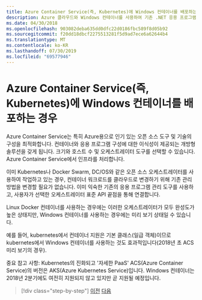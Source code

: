 ```yaml
---
title: Azure Container Service(즉, Kubernetes)에 Windows 컨테이너를 배포하는 경우
description: Azure 클라우드와 Windows 컨테이너를 사용하여 기존 .NET 응용 프로그램 최신화 | Azure Container Service(즉, Kubernetes)에 Windows 컨테이너를 배포하는 경우
ms.date: 04/30/2018
ms.openlocfilehash: 903082deba635dd0dfc22d0186fbc589f8d05b92
ms.sourcegitcommit: f20dd18dbcf2275513281f5d9ad7ece6a62644b4
ms.translationtype: MT
ms.contentlocale: ko-KR
ms.lasthandoff: 07/30/2019
ms.locfileid: "69577946"
---
```

# <a name="when-to-deploy-windows-containers-to-azure-container-service-that-is-kubernetes"></a>Azure Container Service(즉, Kubernetes)에 Windows 컨테이너를 배포하는 경우

Azure Container Service는 특히 Azure용으로 인기 있는 오픈 소스 도구 및 기술의 구성을 최적화합니다. 컨테이너와 응용 프로그램 구성에 대한 이식성이 제공되는 개방형 솔루션을 갖게 됩니다. 크기와 호스트 수 및 오케스트레이터 도구를 선택할 수 있습니다. Azure Container Service에서 인프라를 처리합니다.

이미 Kubernetes나 Docker Swarm, DC/OS와 같은 오픈 소스 오케스트레이터를 사용하여 작업하고 있는 경우, 컨테이너 워크로드를 클라우드로 변경하기 위해 기존 관리 방법을 변경할 필요가 없습니다. 이미 익숙한 기존의 응용 프로그램 관리 도구를 사용하고, 사용자가 선택한 오케스트레이터 표준 API 끝점을 통해 연결합니다.

Linux Docker 컨테이너를 사용하는 경우에는 이러한 오케스트레이터가 모두 완성도가 높은 상태지만, Windows 컨테이너를 사용하는 경우에는 미리 보기 상태일 수 있습니다.

예를 들어, kubernetes에서 컨테이너 지원은 기본 클래스(일급 객체)이므로 kubernetes에서 Windows 컨테이너를 사용하는 것도 효과적입니다(2018년 초 ACS 미리 보기의 경우).

중요 참고 사항: Kubernetes의 진화되고 '자세한 PaaS' ACS(Azure Container Service)의 버전은 AKS(Azure Kubernetes Service)입니다. Windows 컨테이너는 2018년 2분기에도 여전히 지원되지 않고 있지만 곧 지원될 예정입니다.

>[!div class="step-by-step"]
>[이전](when-to-deploy-windows-containers-to-azure-container-instances-ACI.md)
>[다음](choosing-azure-compute-options-for-container-based-applications.md)
